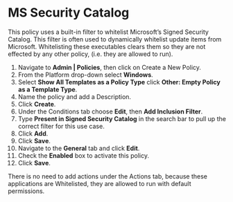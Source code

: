 [title]: # (MS Security Catalog)
[tags]: # (whitelist)
[priority]: # (4602)
# MS Security Catalog

This policy uses a built-in filter to whitelist Microsoft’s Signed Security Catalog. This filter is often used to dynamically whitelist update items from Microsoft.  Whitelisting these executables clears them so they are not effected by any other policy, (i.e. they are allowed to run).

1. Navigate to __Admin | Policies__, then click on Create a New Policy.
1. From the Platform drop-down select __Windows__.
1. Select __Show All Templates as a Policy Type__ click __Other: Empty Policy as a Template Type__.
1. Name the policy and add a Description.
1. Click __Create__.
1. Under the Conditions tab choose __Edit__, then __Add Inclusion Filter__.
1. Type __Present in Signed Security Catalog__ in the search bar to pull up the correct filter for this use case.
1. Click __Add__.
1. Click __Save__.
1. Navigate to the __General__ tab and click __Edit__.
1. Check the __Enabled__ box to activate this policy.
1. Click __Save__.

There is no need to add actions under the Actions tab, because these applications are Whitelisted, they are allowed to run with default permissions.
